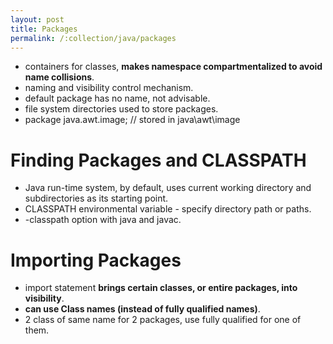 ```yaml
---
layout: post
title: Packages
permalink: /:collection/java/packages
---
```



* containers for classes, **makes namespace compartmentalized to avoid name collisions**.
* naming and visibility control mechanism. 
* default package has no name, not advisable.
* file system directories used to store packages.
* package java.awt.image;         // stored in java\awt\image

# Finding Packages and CLASSPATH
* Java run-time system, by default, uses current working directory and subdirectories as its starting point.
* CLASSPATH environmental variable - specify directory path or paths.
* -classpath option with java and javac.

# Importing Packages
* import statement **brings certain classes, or entire packages, into visibility**.
* **can use Class names (instead of fully qualified names)**.
* 2 class of same name for 2 packages, use fully qualified for one of them.